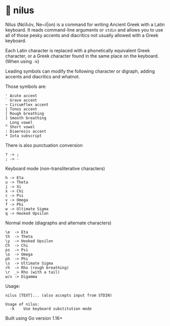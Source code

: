 # 🏺 nilus

Nilus (Νεῖλόν, Ne~il\|on) is a command for writing Ancient Greek with a Latin keyboard. It reads command-line arguments or `stdin` and allows you to use all of those pesky accents and diacritics not usually allowed with a Greek keyboard.

Each Latin character is replaced with a phonetically equivalent Greek character, or a Greek character found in the same place on the keyboard. (When using `-k`)

Leading symbols can modify the following character or digraph, adding accents and diacritics and whatnot.

Those symbols are:

```
' Acute accent
` Grave accent
~ Circumflex accent
| Tonos accent
[ Rough breathing
] Smooth breathing
_ Long vowel
^ Short vowel
: Diaeresis accent
* Iota subscript
```

There is also punctuation conversion

```
? -> ;
; -> ·
```

Keyboard mode (non-transliterative characters)

```
h -> Eta
u -> Theta
j -> Xi
x -> Chi
c -> Psi
v -> Omega
f -> Phi
w -> Ultimate Sigma
q -> Hooked Upsilon
```

Normal mode (diagraphs and alternate characters)

```
\e  -> Eta
th  -> Theta
\y  -> Hooked Upsilon
Ch  -> Chi
ps  -> Psi
\o  -> Omega
ph  -> Phi
\s  -> Ultimate Sigma
rh  -> Rho (rough breathing)
\r  _> Rho (with a tail)
w/v -> Digamma
```

Usage:

```
nilus [TEXT]... (also accepts input from STDIN)

Usage of nilus:
  -k	Use keyboard substitution mode
```

Built using Go version 1.16+
